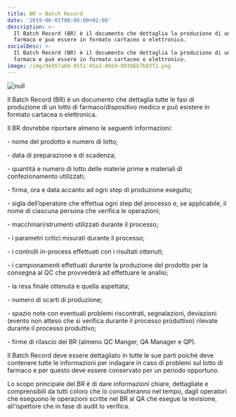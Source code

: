 ```yaml
---
title: BR = Batch Record
date: '2019-06-01T08:00:00+02:00'
description: >-
  Il Batch Record (BR) è il documento che dettaglia la produzione di un lotto di
  farmaco e può essere in formato cartaceo o elettronico. 
socialDesc: >-
  Il Batch Record (BR) è il documento che dettaglia la produzione di un lotto di
  farmaco e può essere in formato cartaceo o elettronico. 
image: /img/9e957a68-9551-45a3-8669-00386b7b83f2.png
---
```

![null](/img/9e957a68-9551-45a3-8669-00386b7b83f2.png)

Il Batch Record (BR) è un documento che dettaglia tutte le fasi di produzione di un lotto di farmaco/dispositivo medico e può esistere in formato cartacea o elettronica. 

Il BR dovrebbe riportare almeno le seguenti informazioni:

\- nome del prodotto e numero di lotto;

\- data di preparazione e di scadenza;

\- quantità e numero di lotto delle materie prime e materiali di confezionamento utilizzati;

\- firma, ora e data accanto ad ogni step di produzione eseguito;

\- sigla dell’operatore che effettua ogni step del processo e, se applicabile, il nome di ciascuna persona che verifica le operazioni;

\- macchinari/strumenti utilizzati durante il processo;

\- i parametri critici misurati durante il processo;

\- i controlli in-process effettuati con i risultati ottenuti;

\- i campionamenti effettuati durante la produzione del prodotto per la consegna al QC che provvederà ad effettuare le analisi;

\- la resa finale ottenuta e quella aspettata;

\- numero di scarti di produzione;

\- spazio note con eventuali problemi riscontrati, segnalazioni, deviazioni (evento non atteso che si verifica durante il processo produttivo) rilevate durante il processo produttivo;

\- firme di rilascio del BR (almeno QC Manger, QA Manager e QP).

Il Batch Record deve essere dettagliato in tutte le sue parti poiché deve contenere tutte le informazioni per indagare in caso di problemi sul lotto di farmaco e per questo deve essere conservato per un periodo opportuno.

Lo scopo principale del BR è di dare informazioni chiare, dettagliate e comprensibili da tutti coloro che lo consulteranno nel tempo, dagli operatori che eseguono le operazioni scritte nel BR al QA che esegue la revisione, all'ispettore che in fase di audit lo verifica.
